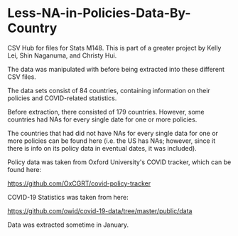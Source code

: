 # Less-NA-in-Policies-Data-By-Country
 CSV Hub for files for Stats M148. This is part of a greater project by Kelly Lei, Shin Naganuma, and Christy Hui. 
 
 The data was manipulated with before being extracted into these different CSV files.
 
 The data sets consist of 84 countries, containing information on their policies and COVID-related statistics.
 
 Before extraction, there consisted of 179 countries. However, some countries had NAs for every single date for one or more policies.
 
 The countries that had did not have NAs for every single data for one or more policies can be found here (i.e. the US has NAs; however, since it there is info on its policy data in eventual dates, it was included).
 
 Policy data was taken from Oxford University's COVID tracker, which can be found here:

 https://github.com/OxCGRT/covid-policy-tracker

 COVID-19 Statistics was taken from here:

 https://github.com/owid/covid-19-data/tree/master/public/data

 Data was extracted sometime in January.

